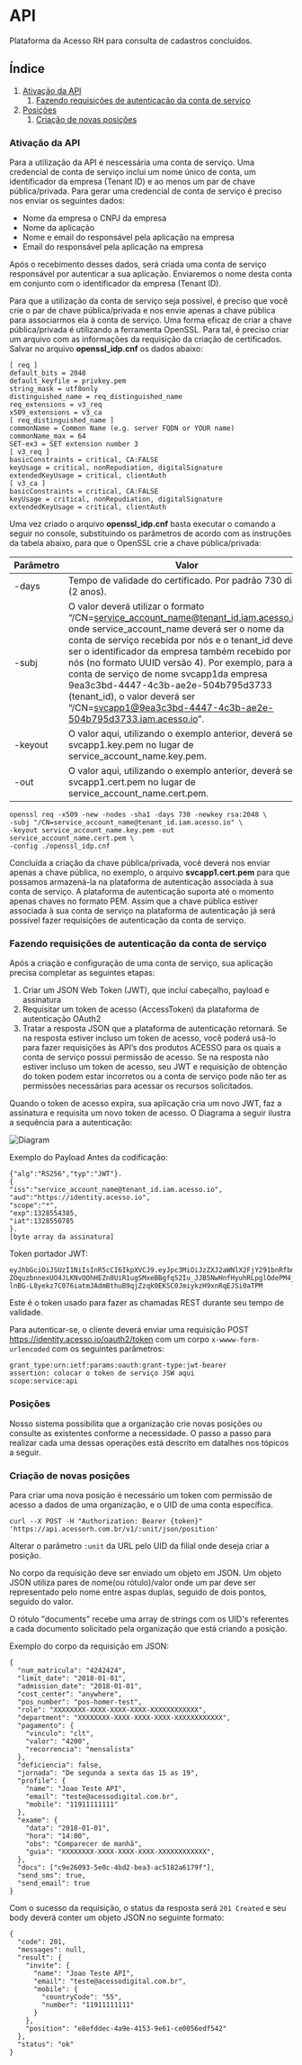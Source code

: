# **API**

 Plataforma da Acesso RH para consulta de cadastros concluídos.

## Índice

1.  [Ativação da API](#ativação-da-api)
    1. [Fazendo requisições de autenticação da conta de serviço](#fazendo-requisições-de-autenticação-da-conta-de-serviço)
2.  [Posições](#posições)
    1. [Criação de novas posições](#criação-de-novas-posições)

### Ativação da API

Para a utilização da API é nescessária uma conta de serviço. Uma credencial de conta de serviço inclui um nome único de conta, um identificador da empresa (Tenant ID) e ao menos um par de chave pública/privada. Para gerar uma credencial de conta de serviço é preciso nos enviar os seguintes dados: 

- Nome da empresa o CNPJ da empresa
- Nome da aplicação
- Nome e email do responsável pela aplicação na empresa
- Email do responsável pela aplicação na empresa

Após o recebimento desses dados, será criada uma conta de serviço responsável por autenticar a sua aplicação. Enviaremos o nome desta conta em conjunto com o identificador da empresa (Tenant ID). 

Para que a utilização da conta de serviço seja possível, é preciso que você crie o par de chave pública/privada e nos envie apenas a chave pública para associarmos ela à conta de serviço. Uma forma eficaz de criar a chave pública/privada é utilizando a ferramenta OpenSSL. Para tal, é preciso criar um arquivo com as informações da requisição da criação de certificados. Salvar no arquivo **openssl_idp.cnf** os dados abaixo: 

```
[ req ] 
default_bits = 2048 
default_keyfile = privkey.pem 
string_mask = utf8only 
distinguished_name = req_distinguished_name 
req_extensions = v3_req 
x509_extensions = v3_ca 
[ req_distinguished_name ] 
commonName = Common Name (e.g. server FQDN or YOUR name) 
commonName_max = 64 
SET-ex3 = SET extension number 3 
[ v3_req ] 
basicConstraints = critical, CA:FALSE 
keyUsage = critical, nonRepudiation, digitalSignature 
extendedKeyUsage = critical, clientAuth 
[ v3_ca ] 
basicConstraints = critical, CA:FALSE 
keyUsage = critical, nonRepudiation, digitalSignature 
extendedKeyUsage = critical, clientAuth
```

Uma vez criado o arquivo **openssl_idp.cnf** basta executar o comando a seguir no console, substituindo os parâmetros de acordo com as instruções da tabela abaixo, para que o OpenSSL crie a chave pública/privada:

| Parâmetro | Valor |
| --------- | ----- |
| -days | Tempo de validade do certificado. Por padrão 730 dias (2 anos). |
| -subj | O valor deverá utilizar o formato “/CN=service_account_name@tenant_id.iam.acesso.io”, onde service_account_name deverá ser o nome da conta de serviço recebida por nós e o tenant_id deverá ser o identificador da empresa também recebido por nós (no formato UUID versão 4). Por exemplo, para a conta de serviço de nome svcapp1da empresa 9ea3c3bd-4447-4c3b-ae2e-504b795d3733 (tenant_id), o valor deverá ser “/CN=svcapp1@9ea3c3bd-4447-4c3b-ae2e-504b795d3733.iam.acesso.io”. |
| -keyout | O valor aqui, utilizando o exemplo anterior, deverá ser svcapp1.key.pem no lugar de service_account_name.key.pem. |
| -out | O valor aqui, utilizando o exemplo anterior, deverá ser svcapp1.cert.pem no lugar de service_account_name.cert.pem. |

```
openssl req -x509 -new -nodes -sha1 -days 730 -newkey rsa:2048 \ 
-subj "/CN=service_account_name@tenant_id.iam.acesso.io" \ 
-keyout service_account_name.key.pem -out service_account_name.cert.pem \ 
-config ./openssl_idp.cnf 
```

Concluída a criação da chave pública/privada, você deverá nos enviar apenas a chave pública, no exemplo, o arquivo **svcapp1.cert.pem** para que possamos armazená-la na plataforma de autenticação associada à sua conta de serviço. A plataforma de autenticação suporta até o momento apenas chaves no formato PEM. Assim que a chave pública estiver associada à sua conta de serviço na plataforma de autenticação já será possível fazer requisições de autenticação da conta de serviço. 

### Fazendo requisições de autenticação da conta de serviço

Após a criação e configuração de uma conta de serviço, sua aplicação precisa completar as seguintes etapas: 

1. Criar um JSON Web Token (JWT), que inclui cabeçalho, payload e 
assinatura 
2. Requisitar um token de acesso (AccessToken) da plataforma de 
autenticação OAuth2 
3. Tratar a resposta JSON que a plataforma de autenticação retornará. Se na resposta estiver incluso um token de acesso, você poderá usá-lo para fazer requisições às API’s dos produtos ACESSO para os quais a conta de serviço possui permissão de acesso. Se na resposta não estiver incluso um token de acesso, seu JWT e requisição de obtenção do token podem estar incorretos ou a conta de serviço pode não ter as permissões necessárias para acessar os recursos solicitados. 

Quando o token de acesso expira, sua aplicação cria um novo JWT, faz a assinatura e requisita um novo token de 
acesso. 
O Diagrama a seguir ilustra a sequência para a autenticação: 

![Diagram](/assets/images/diagram.png?raw=true "Diagram")

Exemplo do Payload Antes da codificação: 

```
{"alg":"RS256","typ":"JWT"}.
{
"iss":"service_account_name@tenant_id.iam.acesso.io",
"aud":"https://identity.acesso.io",
"scope":"*",
"exp":1328554385,
"iat":1328550785
}.
[byte array da assinatura]
```

Token portador JWT:

```
eyJhbGciOiJSUzI1NiIsInR5cCI6IkpXVCJ9.eyJpc3MiOiJzZXJ2aWNlX2FjY291bnRfbmFtZUB0ZW5hbnRfaWQuaWFtLmFjZXNzby5pbyIsInN1YiI6InVzZXJfaWRlbnRpZmllciIsImF1ZCI6Imh0dHBzOi8vaWRlbnRpdHkuYWNlc3NvLmlvL29hdXRoMi90b2tlbiIsInNjb3BlIjoiKiIsImV4cCI6MTMyODU1NDM4NSwiaWF0IjoxMzI4NTUwNzg1fQ.R5PT3GRtsg5UJYr-ZOquzbnnexUO4JLKNvOOhHEZn0UiR1ugSMxeBBgfq52Iu_JJB5NwHnfHyuhRLpglOdePM4jlrKE_k7uvhOKUYccg6Su-lnBG-L8yekz7C076iatmJAdmBthuB9qjZzqk0EKSC0JmiykzH9xnRqEJSi0aTPM
```

Este é o token usado para fazer as chamadas REST durante seu tempo de validade.

Para autenticar-se, o cliente deverá enviar uma requisição POST https://identity.acesso.io/oauth2/token  com um corpo `x-wwww-form-urlencoded` com os seguintes parâmetros:

```
grant_type:urn:ietf:params:oauth:grant-type:jwt-bearer
assertion: colocar o token de serviço JSW aqui
scope:service:api
```

### Posições
Nosso sistema possibilita que a organização crie novas posições ou consulte as existentes conforme a necessidade. O passo a passo para realizar cada uma dessas operações está descrito em datalhes nos tópicos a seguir.

### Criação de novas posições

Para criar uma nova posição é necessário um token  com permissão de acesso a dados de uma organização, e o UID de uma conta específica.

```
curl --X POST -H "Authorization: Bearer {token}" 'https://api.acessorh.com.br/v1/:unit/json/position'
```

Alterar o parâmetro `:unit` da URL pelo UID da filial onde deseja criar a posição.

No corpo da requisição deve ser enviado um objeto em JSON. Um objeto JSON utiliza pares de nome(ou rótulo)/valor onde um par deve ser representado pelo nome entre aspas duplas, seguido de dois pontos, seguido do valor.

O rótulo "documents" recebe uma array de strings com os UID's referentes a cada documento solicitado pela organização que está criando a posição.

Exemplo do corpo da requisição em JSON:

```
{
  "num_matricula": "4242424",
  "limit_date": "2018-01-01",
  "admission_date": "2018-01-01",
  "cost_center": "anywhere",
  "pos_number": "pos-homer-test",
  "role": "XXXXXXXX-XXXX-XXXX-XXXX-XXXXXXXXXXXX",
  "department": "XXXXXXXX-XXXX-XXXX-XXXX-XXXXXXXXXXXX",
  "pagamento": {
    "vinculo": "clt",
    "valor": "4200",
    "recorrencia": "mensalista"
  },
  "deficiencia": false,
  "jornada": "De segunda a sexta das 15 as 19",
  "profile": {
    "name": "Joao Teste API",
    "email": "teste@acessodigital.com.br",
    "mobile": "11911111111"
  },
  "exame": {
    "data": "2018-01-01",
    "hora": "14:00",
    "obs": "Comparecer de manhã",
    "guia": "XXXXXXXX-XXXX-XXXX-XXXX-XXXXXXXXXXXX",
  },
  "docs": ["c9e26093-5e0c-4bd2-bea3-ac5182a6179f"],
  "send_sms": true,
  "send_email": true
}
```

Com o sucesso da requisição, o status da resposta será `201 Created` e seu body deverá conter um objeto JSON no seguinte formato:

```
{
  "code": 201,
  "messages": null,
  "result": {
    "invite": {
      "name": "Joao Teste API",
      "email": "teste@acessodigital.com.br",
      "mobile": {
        "countryCode": "55",
        "number": "11911111111"
      }
    },
    "position": "e8efddec-4a9e-4153-9e61-ce0056edf542"
  },
  "status": "ok"
}
```